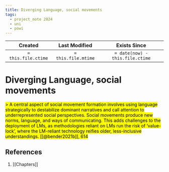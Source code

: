 ```yaml
---
title: Diverging Language, social movements
tags:
  - project_note 2024
  - uni
  - powi
---
```

|       Created       |    Last Modified    |          Exists Since           |
| :-----------------: | :-----------------: | :-----------------------------: |
| `= this.file.ctime` | `= this.file.mtime` | `= date(now) - this.file.ctime` |

# Diverging Language, social movements
<mark class="hltr-grey">> A central aspect of social movement formation involves using language strategically to destabilize dominant narratives and call attention to underrepresented social perspectives. Social movements produce new norms, language, and ways of communicating. This adds challenges to the deployment of LMs, as methodologies reliant on LMs run the risk of ‘value-lock’, where the LM-reliant technology reifies older, less-inclusive understandings. [[@bender2021b]], 614</mark>

## References
1. [[Chapters]]